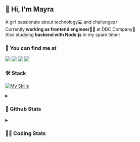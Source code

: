 ## 👋 Hi, I'm Mayra

A girl passionate about technology💻 and challenges⚡  
Currently **working as frontend engineer**👩‍💻 at DBC Company🚀  
Also studying **backend with Node.js** in my spare time🔥  

### 💬 You can find me at

<a href="https://mayra.dev" target="_blank" rel="noopener"><img src="https://img.shields.io/badge/-mayra.dev-005FED?style=flat&logo=Google-chrome&logoColor=white"/></a>
<a href="https://linkedin.com/in/mayraamaral" target="_blank" rel="noopener"><img src="https://img.shields.io/badge/-/mayraamaral-0077B5?style=flat&logo=Linkedin&logoColor=white"/></a>
<a href="mailto:mayra@mayra.dev" target="_blank" rel="noopener"><img src="https://img.shields.io/badge/-mayra@mayra.dev-D14836?style=flat&logo=Gmail&logoColor=white"/></a>
<a href="" target="_blank" rel="noopener"><img src="https://img.shields.io/badge/-mayra%230179-7289DA?style=flat&logo=Discord&logoColor=white"/></a>

### 🛠️ Stack

[![My Skills](https://skillicons.dev/icons?i=react,redux,styledcomponents,html,css,sass,js,ts,py,nodejs,git,linux,bash,figma)](https://skillicons.dev)

<details>
    <summary><h3>📌 Github Stats</h3></summary>
  <table>
      <td><img height="160em" src="https://github-readme-stats.vercel.app/api?username=mayraamaral&show_icons=true&theme=algolia&hide_border=true&hide=stars&count_private=true" alt="Readme stats"></td>
      <td><img height="160em" src="https://github-readme-stats.vercel.app/api/top-langs/?username=mayraamaral&&layout=compact&&theme=algolia&hide_border=true&langs_count=6" alt="Language stats"></td>
  </table>

  <p align="center">
    <img src="https://github-readme-streak-stats.herokuapp.com?user=mayraamaral&theme=dark&hide_border=true&date_format=j%20M%5B%20Y%5D&locale=pt-br&background=050F2C&ring=0195DD&fire=23AA7D&currStreakLabel=23AA7D" alt="Streak stats">
  </p> 
</details>

<details>
  <summary><h3>👩‍💻 Coding Stats</h3></summary>
  
  <!--START_SECTION:waka-->
![Code Time](http://img.shields.io/badge/Code%20Time-23%20hrs%2043%20mins-blue)

**🐱 My GitHub Data** 

> 📦 573.3 kB Used in GitHub's Storage 
 > 
> 🏆 116 Contributions in the Year 2023
 > 
> 🚫 Not Opted to Hire
 > 
> 📜 38 Public Repositories 
 > 
> 🔑 23 Private Repositories 
 > 
**I'm an Early 🐤** 

```text
🌞 Morning                62 commits          ███░░░░░░░░░░░░░░░░░░░░░░   10.39 % 
🌆 Daytime                237 commits         ██████████░░░░░░░░░░░░░░░   39.70 % 
🌃 Evening                245 commits         ██████████░░░░░░░░░░░░░░░   41.04 % 
🌙 Night                  53 commits          ██░░░░░░░░░░░░░░░░░░░░░░░   08.88 % 
```
📅 **I'm Most Productive on Wednesday** 

```text
Monday                   103 commits         ████░░░░░░░░░░░░░░░░░░░░░   17.25 % 
Tuesday                  99 commits          ████░░░░░░░░░░░░░░░░░░░░░   16.58 % 
Wednesday                108 commits         █████░░░░░░░░░░░░░░░░░░░░   18.09 % 
Thursday                 105 commits         ████░░░░░░░░░░░░░░░░░░░░░   17.59 % 
Friday                   64 commits          ███░░░░░░░░░░░░░░░░░░░░░░   10.72 % 
Saturday                 44 commits          ██░░░░░░░░░░░░░░░░░░░░░░░   07.37 % 
Sunday                   74 commits          ███░░░░░░░░░░░░░░░░░░░░░░   12.40 % 
```


📊 **This Week I Spent My Time On** 

```text
🕑︎ Time Zone: America/Sao_Paulo

💬 Programming Languages: 
TypeScript               20 mins             ████████████████░░░░░░░░░   65.24 % 
HTML                     3 mins              ███░░░░░░░░░░░░░░░░░░░░░░   11.32 % 
JavaScript               3 mins              ███░░░░░░░░░░░░░░░░░░░░░░   10.88 % 
JSON                     2 mins              ██░░░░░░░░░░░░░░░░░░░░░░░   06.81 % 
Markdown                 1 min               █░░░░░░░░░░░░░░░░░░░░░░░░   03.96 % 

🔥 Editors: 
VS Code                  31 mins             █████████████████████████   100.00 % 

🐱‍💻 Projects: 
teste                    23 mins             ███████████████████░░░░░░   75.98 % 
Seas-Bank-api-main       3 mins              ███░░░░░░░░░░░░░░░░░░░░░░   10.45 % 
trucklog-main            2 mins              ██░░░░░░░░░░░░░░░░░░░░░░░   08.77 % 
mayraamaral              1 min               █░░░░░░░░░░░░░░░░░░░░░░░░   03.96 % 
task-03-v2               0 secs              ░░░░░░░░░░░░░░░░░░░░░░░░░   00.83 % 

💻 Operating System: 
Linux                    31 mins             █████████████████████████   100.00 % 
```

**I Mostly Code in JavaScript** 

```text
JavaScript               89 repos            █████████░░░░░░░░░░░░░░░░   36.18 % 
HTML                     76 repos            ████████░░░░░░░░░░░░░░░░░   30.89 % 
TypeScript               58 repos            ██████░░░░░░░░░░░░░░░░░░░   23.58 % 
CSS                      17 repos            ██░░░░░░░░░░░░░░░░░░░░░░░   06.91 % 
Shell                    2 repos             ░░░░░░░░░░░░░░░░░░░░░░░░░   00.81 % 
```




 Last Updated on 11/03/2023 18:34:39 UTC
<!--END_SECTION:waka-->

</details>
